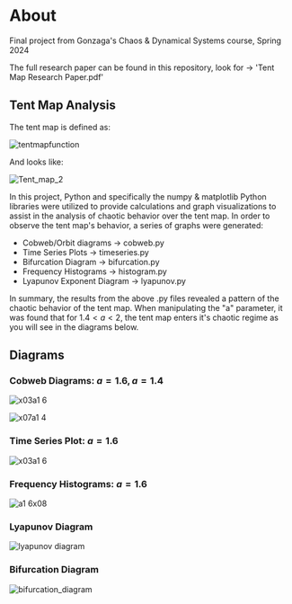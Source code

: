 # About
Final project from Gonzaga's Chaos &amp; Dynamical Systems course, Spring 2024

The full research paper can be found in this repository, look for &rarr; 'Tent Map Research Paper.pdf'

## Tent Map Analysis
The tent map is defined as:

![tentmapfunction](https://github.com/arjuna26/CPSC455/assets/97765080/1f5e115e-86dd-4906-8276-2fe8332a6931)

And looks like:

![Tent_map_2](https://github.com/arjuna26/CPSC455/assets/97765080/d753919b-f09e-400f-991a-cf70a6ba41c5)

In this project, Python and specifically the numpy &amp; matplotlib Python libraries were utilized to provide calculations and graph visualizations to assist in the analysis of chaotic behavior over the tent map.
In order to observe the tent map's behavior, a series of graphs were generated:
* Cobweb/Orbit diagrams &rarr; cobweb.py
* Time Series Plots &rarr; timeseries.py
* Bifurcation Diagram &rarr; bifurcation.py
* Frequency Histograms &rarr; histogram.py
* Lyapunov Exponent Diagram &rarr; lyapunov.py

In summary, the results from the above .py files revealed a pattern of the chaotic behavior of the tent map. When manipulating the "a" parameter, it was found that for $1.4 < a < 2$, the tent map enters it's chaotic regime as you will see in the diagrams below.

## Diagrams

### Cobweb Diagrams: $a = 1.6, a = 1.4$

![x03a1 6](https://github.com/arjuna26/CPSC455/assets/97765080/7c582df8-5515-4d35-b0e4-c83116abb61a)

![x07a1 4](https://github.com/arjuna26/CPSC455/assets/97765080/102b38aa-a3a3-4fd3-b946-aea9d1f39c6e)

### Time Series Plot: $a = 1.6$

![x03a1 6](https://github.com/arjuna26/CPSC455/assets/97765080/523ee24b-4469-47e4-9d18-a53d679758c4)

### Frequency Histograms: $a = 1.6$

![a1 6x08](https://github.com/arjuna26/CPSC455/assets/97765080/5322cd4c-083f-4b47-ba68-28af47b267fb)

### Lyapunov Diagram

![lyapunov diagram](https://github.com/arjuna26/CPSC455/assets/97765080/651e59e5-9890-4f59-904f-f1486bacd307)

### Bifurcation Diagram

![bifurcation_diagram](https://github.com/arjuna26/CPSC455/assets/97765080/e4a71ad8-a065-4491-89f9-3203777bb6ef)



